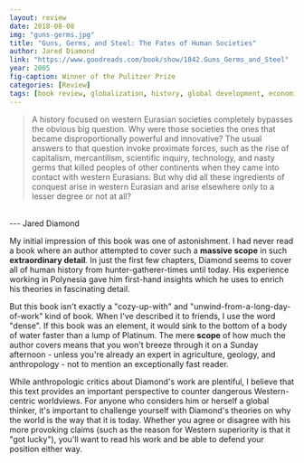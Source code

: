 ```yaml
---
layout: review
date: 2018-08-08
img: "guns-germs.jpg"
title: "Guns, Germs, and Steel: The Fates of Human Societies"
author: Jared Diamond
link: "https://www.goodreads.com/book/show/1842.Guns_Germs_and_Steel"
year: 2005
fig-caption: Winner of the Pulitzer Prize
categories: [Review]
tags: [book review, globalization, history, global development, economics]
---
```

> A history focused on western Eurasian societies completely bypasses the obvious big question. Why were those societies the ones that became disproportionally powerful and innovative? The usual answers to that question invoke proximate forces, such as the rise of capitalism, mercantilism, scientific inquiry, technology, and nasty germs that killed peoples of other continents when they came into contact with western Eurasians. But why did all these ingredients of conquest arise in western Eurasian and arise elsewhere only to a lesser degree or not at all?
<br>
--- Jared Diamond

<br>

My initial impression of this book was one of astonishment. I had never read a book where an author attempted to cover such a **massive scope** in such **extraordinary detail**. In just the first few chapters, Diamond seems to cover all of human history from hunter-gatherer-times until today. His experience working in Polynesia gave him first-hand insights which he uses to enrich his theories in fascinating detail.

But this book isn't exactly a "cozy-up-with" and "unwind-from-a-long-day-of-work" kind of book. When I've described it to friends, I use the word "dense". If this book was an element, it would sink to the bottom of a body of water faster than a lump of Platinum. The mere **scope** of how much the author covers means that you won't breeze through it on a Sunday afternoon - unless you're already an expert in agriculture, geology, and anthropology - not to mention an exceptionally fast reader.

While anthropologic critics about Diamond's work are plentiful, I believe that this text provides an important perspective to counter dangerous Western-centric worldviews. For anyone who considers him or herself a global thinker, it's important to challenge yourself with Diamond's theories on why the world is the way that it is today. Whether you agree or disagree with his more provoking claims (such as the reason for Western superiority is that it "got lucky"), you'll want to read his work and be able to defend your position either way.
<br>
